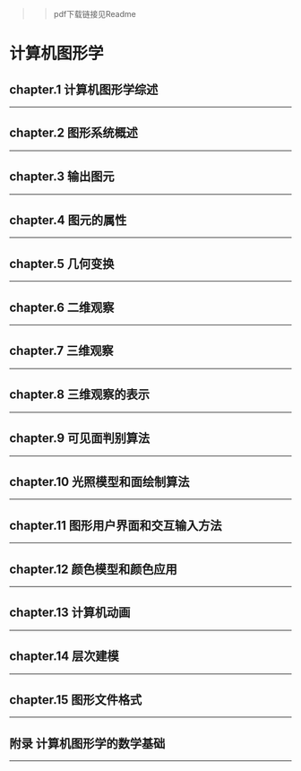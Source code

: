 >> pdf下载链接见Readme
# 计算机图形学

## chapter.1 计算机图形学综述
-----------
## chapter.2 图形系统概述
-----------

## chapter.3 输出图元
-----------

## chapter.4 图元的属性
-----------

## chapter.5 几何变换
-----------

## chapter.6 二维观察
-----------

## chapter.7 三维观察
-----------

## chapter.8 三维观察的表示
-----------

## chapter.9 可见面判别算法
-----------

## chapter.10 光照模型和面绘制算法
-----------

## chapter.11 图形用户界面和交互输入方法
-----------

## chapter.12 颜色模型和颜色应用
-----------

## chapter.13 计算机动画
-----------
## chapter.14 层次建模
-----------
## chapter.15 图形文件格式
-----------
## 附录 计算机图形学的数学基础
-----------
